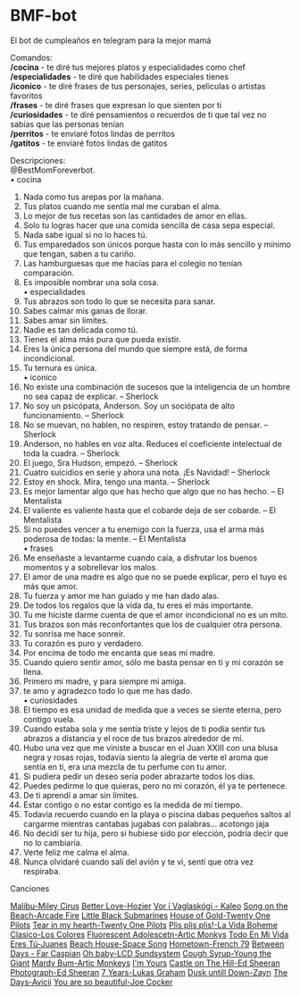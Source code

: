 # BMF-bot
El bot de cumpleaños en telegram para la mejor mamá

Comandos:  
**/cocina** - te diré tus mejores platos y especialidades como chef  
**/especialidades** - te diré que habilidades especiales tienes  
**/iconico** - te diré frases de tus personajes, series, peliculas o artistas favoritos  
**/frases** - te diré frases que expresan lo que sienten por ti  
**/curiosidades** - te diré pensamientos o recuerdos de ti que tal vez no sabías que las personas tenían  
**/perritos** - te enviaré fotos lindas de perritos  
**/gatitos** - te enviaré fotos lindas de gatitos


Descripciones:  
@BestMomForeverbot.  
•	cocina  
1.	Nada como tus arepas por la mañana.  
2.	Tus platos cuando me sentía mal me curaban el alma.  
3.	Lo mejor de tus recetas son las cantidades de amor en ellas.  
4.	Solo tu logras hacer que una comida sencilla de casa sepa especial.  
5.	Nada sabe igual si no lo haces tú.  
6.	Tus emparedados son únicos porque hasta con lo más sencillo y mínimo que tengan, saben a tu cariño.  
7.	Las hamburguesas que me hacías para el colegio no tenían comparación.  
8.	Es imposible nombrar una sola cosa.  
•	especialidades  
1.	Tus abrazos son todo lo que se necesita para sanar.  
2.	Sabes calmar mis ganas de llorar.  
3.	Sabes amar sin límites.  
4.	Nadie es tan delicada como tú.  
5.	Tienes el alma más pura que pueda existir.  
6.	Eres la única persona del mundo que siempre está, de forma incondicional.  
7.	Tu ternura es única.  
•	iconico  
1.	No existe una combinación de sucesos que la inteligencia de un hombre no sea capaz de explicar. – Sherlock  
2.	No soy un psicópata, Anderson. Soy un sociópata de alto funcionamiento. – Sherlock  
3.	No se muevan, no hablen, no respiren, estoy tratando de pensar. – Sherlock  
4.	Anderson, no hables en voz alta. Reduces el coeficiente intelectual de toda la cuadra. – Sherlock  
5.	El juego, Sra Hudson, empezó. – Sherlock  
6.	Cuatro suicidios en serie y ahora una nota. ¡Es Navidad! – Sherlock  
7.	Estoy en shock. Mira, tengo una manta. – Sherlock  
8.	Es mejor lamentar algo que has hecho que algo que no has hecho. – El Mentalista  
9.	El valiente es valiente hasta que el cobarde deja de ser cobarde. – El Mentalista  
10.	Si no puedes vencer a tu enemigo con la fuerza, usa el arma más poderosa de todas: la mente. – El Mentalista  
•	frases   
1.	Me enseñaste a levantarme cuando caía, a disfrutar los buenos momentos y a sobrellevar los malos.  
2.	El amor de una madre es algo que no se puede explicar, pero el tuyo es más que amor.  
3.	Tu fuerza y amor me han guiado y me han dado alas.  
4.	De todos los regalos que la vida da, tu eres el más importante.  
5.	Tu me hiciste darme cuenta de que el amor incondicional no es un mito.  
6.	Tus brazos son más reconfortantes que los de cualquier otra persona.  
7.	Tu sonrisa me hace sonreír.  
8.	Tu corazón es puro y verdadero.  
9.	Por encima de todo me encanta que seas mi madre.  
10.	Cuando quiero sentir amor, sólo me basta pensar en ti y mi corazón se llena.  
11.	Primero mi madre, y para siempre mi amiga.  
12.	te amo y agradezco todo lo que me has dado.  
•	curiosidades  
1.	El tiempo es esa unidad de medida que a veces se siente eterna, pero contigo vuela.  
2.	Cuando estaba sola y me sentía triste y lejos de ti podía sentir tus abrazos a distancia y el roce de tus brazos alrededor de mí.  
3.	Hubo una vez que me viniste a buscar en el Juan XXIII con una blusa negra y rosas rojas, todavía siento la alegría de verte el aroma que sentía en ti, era una mezcla de tu perfume con tu amor.  
4.	Si pudiera pedir un deseo sería poder abrazarte todos los días.  
5.	Puedes pedirme lo que quieras, pero no mi corazón, él ya te pertenece.  
6.	De ti aprendí a amar sin límites.  
7.	Estar contigo o no estar contigo es la medida de mi tiempo.  
8.	Todavía recuerdo cuando en la playa o piscina dabas pequeños saltos al cargarme mientras cantabas jugabas con palabras… acotongo jaja  
9.	No decidí ser tu hija, pero si hubiese sido por elección, podría decir que no lo cambiaría.  
10.	Verte feliz me calma el alma.  
11.	Nunca olvidaré cuando salí del avión y te vi, sentí que otra vez respiraba.  

Canciones 

[Malibu-Miley Cirus](https://www.youtube.com/watch?v=8j9zMok6two)
[Better Love-Hozier](https://youtu.be/Wm4CrOfbHMI)
[Vor í Vaglaskógi - Kaleo](https://www.youtube.com/watch?v=Da5qQD_RpEQ)
[Song on the Beach-Arcade Fire](https://www.youtube.com/watch?v=bsjJaoxKsm8)
[Little Black Submarines](https://www.youtube.com/watch?v=6k8es2BNloE)
[House of Gold-Twenty One Pilots](https://www.youtube.com/watch?v=mDyxykpYeu8)
[Tear in my hearth-Twenty One Pilots](https://www.youtube.com/watch?v=nky4me4NP70)
[Plis plis plis!-La Vida Boheme](https://www.youtube.com/watch?v=ljgsfZHZJqA)
[Clasico-Los Colores](https://www.youtube.com/watch?v=ZF8azpYrrCY&list=RDEMfY0uf3FFgYSubn5eguRmCA&index=2)
[Fluorescent Adolescetn-Artic Monkys](https://www.youtube.com/watch?v=ma9I9VBKPiw&list=PL3s4G5l5nwI_lYKpq-GrBfF2dstRnBQcn)
[Todo En Mi Vida Eres Tú-Juanes](https://www.youtube.com/watch?v=og231VXT8fI)
[Beach House-Space Song](https://www.youtube.com/watch?v=f9X1C7pTu-M&list=RDf9X1C7pTu-M&start_radio=1)
[Hometown-French 79](https://www.youtube.com/watch?v=yAv5pLO37mE&list=RDf9X1C7pTu-M&index=5)
[Between Days - Far Caspian](https://www.youtube.com/watch?v=sl86DDpAkxw)
[Oh baby-LCD Sundsystem](https://www.youtube.com/watch?v=5gIhrPGyu6U)
[Cough Syrup-Young the Giant](https://www.youtube.com/watch?v=MzT3vcQQNow)
[Mardy Bum-Artic Monkeys](https://www.youtube.com/watch?v=dO368WjwyFs)
[I'm Yours](https://www.youtube.com/watch?v=8mCCMhuKEYw)
[Castle on The Hill-Ed Sheeran](https://www.youtube.com/watch?v=7Qp5vcuMIlk)
[Photograph-Ed Sheeran](https://www.youtube.com/watch?v=nSDgHBxUbVQ)
[7 Years-Lukas Graham](https://www.youtube.com/watch?v=LHCob76kigA)
[Dusk untill Down-Zayn](https://www.youtube.com/watch?v=tt2k8PGm-TI)
[The Days-Avicii](https://www.youtube.com/watch?v=JDglMK9sgIQ)
[You are so beautiful-Joe Cocker](https://www.youtube.com/watch?v=ZqUyEhk2LtE)

